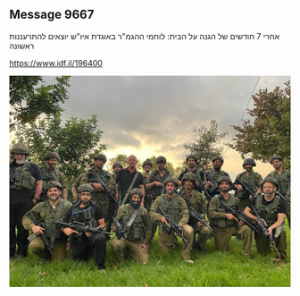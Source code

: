 ## Message 9667

אחרי 7 חודשים של הגנה על הבית:
לוחמי ההגמ"ר באוגדת איו"ש יוצאים להתרעננות ראשונה

https://www.idf.il/196400

![Photo](./9667/9667_photo.jpg)
